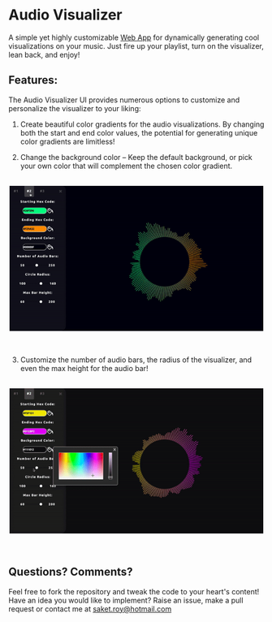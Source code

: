 # Audio Visualizer 

A simple yet highly customizable [Web App](https://roy-05.github.io/audio-visualizer/) for dynamically generating cool visualizations on your music.  Just fire up your playlist, turn on the visualizer, lean back, and enjoy!

## Features:

The Audio Visualizer UI provides numerous options to customize and personalize the visualizer to your liking:  
  1. Create beautiful color gradients for the audio visualizations. By changing both the start and end color values, the potential for generating unique color gradients are limitless!  
  
  2. Change the background color – Keep the default background, or pick your own color that will complement the chosen color gradient.  
  &nbsp;&nbsp;

<p align="center">
    <img src="https://github.com/Roy-05/audio-visualizer/blob/master/assets/change-color.gif" width="500" height="286" />
</p>
&nbsp;
&nbsp;

  3. Customize the number of audio bars, the radius of the visualizer, and even the max height for the audio bar!  
  &nbsp;&nbsp;
<p align="center">
    <img src="https://github.com/Roy-05/audio-visualizer/blob/master/assets/change-slider-vals.gif" width="500" height="286" />
</p>
&nbsp;
&nbsp;

## Questions? Comments? 

Feel free to fork the repository and tweak the code to your heart's content!  
Have an idea you would like to implement? Raise an issue, make a pull request or contact me at saket.roy@hotmail.com
